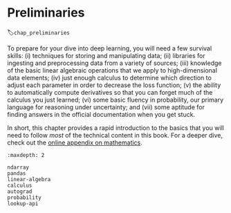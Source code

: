 #  Preliminaries
:label:`chap_preliminaries`

To prepare for your dive into deep learning,
you will need a few survival skills:
(i) techniques for storing and manipulating data;
(ii) libraries for ingesting 
and preprocessing data from a variety of sources;
(iii) knowledge of the basic linear algebraic operations
that we apply to high-dimensional data elements;
(iv) just enough calculus to determine
which direction to adjust each parameter
in order to decrease the loss function;
(v) the ability to automatically compute derivatives
so that you can forget much of 
the calculus you just learned;
(vi) some basic fluency in probability,
our primary language for reasoning under uncertainty;
and (vii) some aptitude for finding answers 
in the official documentation when you get stuck.

In short, this chapter provides a rapid introduction 
to the basics that you will need to follow 
*most* of the technical content in this book.
For a deeper dive, check out 
the [online appendix on mathematics](https://d2l.ai/chapter_appendix-mathematics-for-deep-learning/index.html).

```toc
:maxdepth: 2

ndarray
pandas
linear-algebra
calculus
autograd
probability
lookup-api
```

